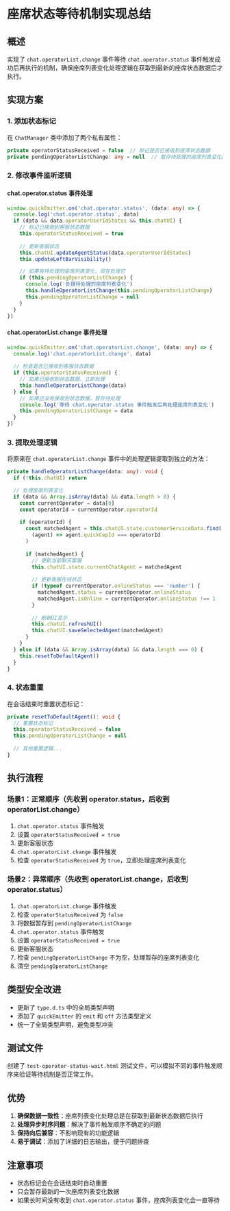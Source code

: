 # 座席状态等待机制实现总结

## 概述

实现了 `chat.operatorList.change` 事件等待 `chat.operator.status` 事件触发成功后再执行的机制，确保座席列表变化处理逻辑在获取到最新的座席状态数据后才执行。

## 实现方案

### 1. 添加状态标记

在 `ChatManager` 类中添加了两个私有属性：

```typescript
private operatorStatusReceived = false  // 标记是否已接收到座席状态数据
private pendingOperatorListChange: any = null  // 暂存待处理的座席列表变化数据
```

### 2. 修改事件监听逻辑

#### chat.operator.status 事件处理

```typescript
window.quickEmitter.on('chat.operator.status', (data: any) => {
  console.log('chat.operator.status', data)
  if (data && data.operatorUserIdStatus && this.chatUI) {
    // 标记已接收到客服状态数据
    this.operatorStatusReceived = true
    
    // 更新客服状态
    this.chatUI.updateAgentStatus(data.operatorUserIdStatus)
    this.updateLeftBarVisibility()

    // 如果有待处理的座席列表变化，现在处理它
    if (this.pendingOperatorListChange) {
      console.log('处理待处理的座席列表变化')
      this.handleOperatorListChange(this.pendingOperatorListChange)
      this.pendingOperatorListChange = null
    }
  }
})
```

#### chat.operatorList.change 事件处理

```typescript
window.quickEmitter.on('chat.operatorList.change', (data: any) => {
  console.log('chat.operatorList.change', data)
  
  // 检查是否已接收到客服状态数据
  if (this.operatorStatusReceived) {
    // 如果已接收到状态数据，立即处理
    this.handleOperatorListChange(data)
  } else {
    // 如果还没有接收到状态数据，暂存待处理
    console.log('等待 chat.operator.status 事件触发后再处理座席列表变化')
    this.pendingOperatorListChange = data
  }
})
```

### 3. 提取处理逻辑

将原来在 `chat.operatorList.change` 事件中的处理逻辑提取到独立的方法：

```typescript
private handleOperatorListChange(data: any): void {
  if (!this.chatUI) return

  // 处理座席列表变化
  if (data && Array.isArray(data) && data.length > 0) {
    const currentOperator = data[0]
    const operatorId = currentOperator.operatorId
    
    if (operatorId) {
      const matchedAgent = this.chatUI.state.customerServiceData.find(
        (agent) => agent.quickCepId === operatorId
      )
      
      if (matchedAgent) {
        // 更新当前聊天客服
        this.chatUI.state.currentChatAgent = matchedAgent
        
        // 更新客服在线状态
        if (typeof currentOperator.onlineStatus === 'number') {
          matchedAgent.status = currentOperator.onlineStatus
          matchedAgent.isOnline = currentOperator.onlineStatus !== 1
        }
        
        // 刷新UI显示
        this.chatUI.refreshUI()
        this.chatUI.saveSelectedAgent(matchedAgent)
      }
    }
  } else if (data && Array.isArray(data) && data.length === 0) {
    this.resetToDefaultAgent()
  }
}
```

### 4. 状态重置

在会话结束时重置状态标记：

```typescript
private resetToDefaultAgent(): void {
  // 重置状态标记
  this.operatorStatusReceived = false
  this.pendingOperatorListChange = null
  
  // 其他重置逻辑...
}
```

## 执行流程

### 场景1：正常顺序（先收到 operator.status，后收到 operatorList.change）

1. `chat.operator.status` 事件触发
2. 设置 `operatorStatusReceived = true`
3. 更新客服状态
4. `chat.operatorList.change` 事件触发
5. 检查 `operatorStatusReceived` 为 `true`，立即处理座席列表变化

### 场景2：异常顺序（先收到 operatorList.change，后收到 operator.status）

1. `chat.operatorList.change` 事件触发
2. 检查 `operatorStatusReceived` 为 `false`
3. 将数据暂存到 `pendingOperatorListChange`
4. `chat.operator.status` 事件触发
5. 设置 `operatorStatusReceived = true`
6. 更新客服状态
7. 检查 `pendingOperatorListChange` 不为空，处理暂存的座席列表变化
8. 清空 `pendingOperatorListChange`

## 类型安全改进

- 更新了 `type.d.ts` 中的全局类型声明
- 添加了 `quickEmitter` 的 `emit` 和 `off` 方法类型定义
- 统一了全局类型声明，避免类型冲突

## 测试文件

创建了 `test-operator-status-wait.html` 测试文件，可以模拟不同的事件触发顺序来验证等待机制是否正常工作。

## 优势

1. **确保数据一致性**：座席列表变化处理总是在获取到最新状态数据后执行
2. **处理异步时序问题**：解决了事件触发顺序不确定的问题
3. **保持向后兼容**：不影响现有的功能逻辑
4. **易于调试**：添加了详细的日志输出，便于问题排查

## 注意事项

- 状态标记会在会话结束时自动重置
- 只会暂存最新的一次座席列表变化数据
- 如果长时间没有收到 `chat.operator.status` 事件，座席列表变化会一直等待